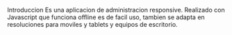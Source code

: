 Introduccion
Es una aplicacion de administracion responsive. Realizado con Javascript que funciona offline es de facil uso, tambien se adapta en resoluciones para moviles y tablets y equipos de escritorio.
